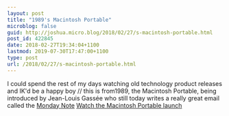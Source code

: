```yaml
---
layout: post
title: "1989's Macintosh Portable"
microblog: false
guid: http://joshua.micro.blog/2018/02/27/s-macintosh-portable.html
post_id: 422845
date: 2018-02-27T19:34:04+1100
lastmod: 2019-07-30T17:47:00+1100
type: post
url: /2018/02/27/s-macintosh-portable.html
---
```

I could spend the rest of my days watching old technology product releases and IK'd be a happy boy // this is from1989, the Macintosh Portable, being introduced by Jean-Louis Gassée who still today writes a really great email called the [Monday Note](https://mondaynote.com/@gassee) [Watch the Macintosh Portable launch](https://www.youtube.com/watch?v=ZzlQdWKmPuE)
